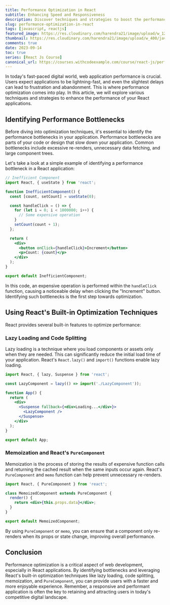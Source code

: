```yaml
---
title: Performance Optimization in React
subtitle: Enhancing Speed and Responsiveness
description: Discover techniques and strategies to boost the performance of your React applications. Ensure lightning-fast responsiveness and keep users engaged.
slug: performance-optimization-in-react
tags: [javascript, reactjs]
featured_image: https://res.cloudinary.com/harendra21/image/upload/w_1200/javascriptwithexample/Performance_Optimization_x9d3y3.png
thumbnail: https://res.cloudinary.com/harendra21/image/upload/w_400/javascriptwithexample/Performance_Optimization_x9d3y3.png
comments: true
date: 2023-09-14
toc: true
series: [React Js Course]
canonical_url: https://courses.withcodeexample.com/course/react-js/performance-optimization/
---
```


In today's fast-paced digital world, web application performance is crucial. Users expect applications to be lightning-fast, and even the slightest delays can lead to frustration and abandonment. This is where performance optimization comes into play. In this article, we will explore various techniques and strategies to enhance the performance of your React applications.

## Identifying Performance Bottlenecks

Before diving into optimization techniques, it's essential to identify the performance bottlenecks in your application. Performance bottlenecks are parts of your code or design that slow down your application. Common bottlenecks include excessive re-renders, unnecessary data fetching, and large component trees.

Let's take a look at a simple example of identifying a performance bottleneck in a React application:

```jsx
// Inefficient Component
import React, { useState } from 'react';

function InefficientComponent() {
  const [count, setCount] = useState(0);

  const handleClick = () => {
    for (let i = 0; i < 1000000; i++) {
      // Some expensive operation
    }
    setCount(count + 1);
  };

  return (
    <div>
      <button onClick={handleClick}>Increment</button>
      <p>Count: {count}</p>
    </div>
  );
}

export default InefficientComponent;
```

In this code, an expensive operation is performed within the `handleClick` function, causing a noticeable delay when clicking the "Increment" button. Identifying such bottlenecks is the first step towards optimization.

## Using React's Built-in Optimization Techniques

React provides several built-in features to optimize performance:

### Lazy Loading and Code Splitting

Lazy loading is a technique where you load components or assets only when they are needed. This can significantly reduce the initial load time of your application. React's `React.lazy()` and `import()` functions enable lazy loading.

```jsx
import React, { lazy, Suspense } from 'react';

const LazyComponent = lazy(() => import('./LazyComponent'));

function App() {
  return (
    <div>
      <Suspense fallback={<div>Loading...</div>}>
        <LazyComponent />
      </Suspense>
    </div>
  );
}

export default App;
```

### Memoization and React's `PureComponent`

Memoization is the process of storing the results of expensive function calls and returning the cached result when the same inputs occur again. React's `PureComponent` and `memo` function can help prevent unnecessary re-renders.

```jsx
import React, { PureComponent } from 'react';

class MemoizedComponent extends PureComponent {
  render() {
    return <div>{this.props.data}</div>;
  }
}

export default MemoizedComponent;
```

By using `PureComponent` or `memo`, you can ensure that a component only re-renders when its props or state change, improving overall performance.

## Conclusion

Performance optimization is a critical aspect of web development, especially in React applications. By identifying bottlenecks and leveraging React's built-in optimization techniques like lazy loading, code splitting, memoization, and `PureComponent`, you can provide users with a faster and more enjoyable experience. Remember, a responsive and performant application is often the key to retaining and attracting users in today's competitive digital landscape.